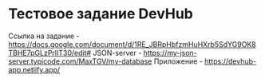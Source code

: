 # Тестовое задание DevHub

Ссылка на задание - https://docs.google.com/document/d/1RE_JBRpHbfzmHuHXrb5SdYG9OK8TBHE7pGLzPrlIT30/edit#
JSON-server - https://my-json-server.typicode.com/MaxTGV/my-database
Приложение - https://devhub-app.netlify.app/
